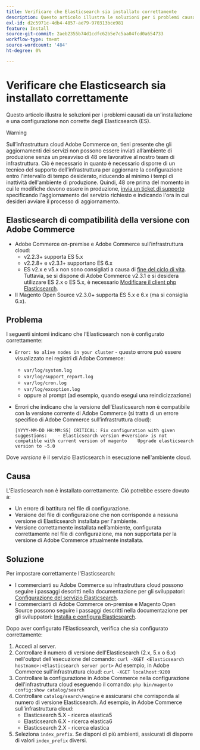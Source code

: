 ```yaml
---
title: Verificare che Elasticsearch sia installato correttamente
description: Questo articolo illustra le soluzioni per i problemi causati da un'installazione e una configurazione non corrette degli Elasticsearch (ES).
exl-id: d2c5971c-4db4-4857-ae79-970313bce981
feature: Install
source-git-commit: 2aeb2355b74d1cdfc62b5e7c5aa04fcd0a654733
workflow-type: tm+mt
source-wordcount: '484'
ht-degree: 0%

---
```


# Verificare che Elasticsearch sia installato correttamente

Questo articolo illustra le soluzioni per i problemi causati da un&#39;installazione e una configurazione non corrette degli Elasticsearch (ES).

>[!WARNING]
>
>Sull’infrastruttura cloud Adobe Commerce on, tieni presente che gli aggiornamenti dei servizi non possono essere inviati all’ambiente di produzione senza un preavviso di 48 ore lavorative al nostro team di infrastruttura. Ciò è necessario in quanto è necessario disporre di un tecnico del supporto dell&#39;infrastruttura per aggiornare la configurazione entro l&#39;intervallo di tempo desiderato, riducendo al minimo i tempi di inattività dell&#39;ambiente di produzione. Quindi, 48 ore prima del momento in cui le modifiche devono essere in produzione, [invia un ticket di supporto](/help/help-center-guide/help-center/magento-help-center-user-guide.md#submit-ticket) specificando l&#39;aggiornamento del servizio richiesto e indicando l&#39;ora in cui desideri avviare il processo di aggiornamento.

## Elasticsearch di compatibilità della versione con Adobe Commerce

* Adobe Commerce on-premise e Adobe Commerce sull’infrastruttura cloud:
   * v2.2.3+ supporta ES 5.x
   * v2.2.8+ e v2.3.1+ supportano ES 6.x
   * ES v2.x e v5.x non sono consigliati a causa di [fine del ciclo di vita](https://www.elastic.co/support/eol). Tuttavia, se si dispone di Adobe Commerce v2.3.1 e si desidera utilizzare ES 2.x o ES 5.x, è necessario [Modificare il client php Elasticsearch](https://experienceleague.adobe.com/it/docs/commerce-operations/configuration-guide/search/overview-search).
* Il Magento Open Source v2.3.0+ supporta ES 5.x e 6.x (ma si consiglia 6.x).

## Problema

I seguenti sintomi indicano che l’Elasticsearch non è configurato correttamente:

* `Error: No alive nodes in your cluster` - questo errore può essere visualizzato nei registri di Adobe Commerce:
   * `var/log/system.log`
   * `var/log/support_report.log`
   * `var/log/cron.log`
   * `var/log/exception.log`
   * oppure al prompt (ad esempio, quando esegui una reindicizzazione)
* Errori che indicano che la versione dell’Elasticsearch non è compatibile con la versione corrente di Adobe Commerce (si tratta di un errore specifico di Adobe Commerce sull’infrastruttura cloud):

  ```
  [YYYY-MM-DD HH:MM:SS] CRITICAL: Fix configuration with given suggestions:    - Elasticsearch version #<version> is not compatible with current version of magento    Upgrade elasticsearch version to ~5.0
  ```

Dove *versione* è il servizio Elasticsearch in esecuzione nell&#39;ambiente cloud.

## Causa

L&#39;Elasticsearch non è installato correttamente. Ciò potrebbe essere dovuto a:

* Un errore di battitura nel file di configurazione.
* Versione del file di configurazione che non corrisponde a nessuna versione di Elasticsearch installata per l&#39;ambiente.
* Versione correttamente installata nell’ambiente, configurata correttamente nel file di configurazione, ma non supportata per la versione di Adobe Commerce attualmente installata.

## Soluzione

Per impostare correttamente l&#39;Elasticsearch:

* I commercianti su Adobe Commerce su infrastruttura cloud possono seguire i passaggi descritti nella documentazione per gli sviluppatori: [Configurazione del servizio Elasticsearch](https://experienceleague.adobe.com/it/docs/commerce-cloud-service/user-guide/configure/service/elasticsearch).
* I commercianti di Adobe Commerce on-premise e Magento Open Source possono seguire i passaggi descritti nella documentazione per gli sviluppatori: [Installa e configura Elasticsearch](https://experienceleague.adobe.com/it/docs/commerce-operations/configuration-guide/search/overview-search).

Dopo aver configurato l’Elasticsearch, verifica che sia configurato correttamente:

1. Accedi al server.
1. Controllare il numero di versione dell&#39;Elasticsearch (2.x, 5.x o 6.x) nell&#39;output dell&#39;esecuzione del comando: `curl -XGET <Elasticsearch hostname>:<Elasticsearch server port>` Ad esempio, in Adobe Commerce sull&#39;infrastruttura cloud: `curl -XGET localhost:9200`
1. Controllare la configurazione in Adobe Commerce nella configurazione dell&#39;infrastruttura cloud eseguendo il comando: `php bin/magento config:show catalog/search`
1. Controllare `catalog/search/engine` e assicurarsi che corrisponda al numero di versione Elasticsearch. Ad esempio, in Adobe Commerce sull’infrastruttura cloud:
   * Elasticsearch 5.X - ricerca elastica5
   * Elasticsearch 6.X - ricerca elastica6
   * Elasticsearch 2.X - ricerca elastica
1. Seleziona `index_prefix`. Se disponi di più ambienti, assicurati di disporre di valori `index_prefix` diversi.

